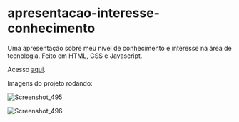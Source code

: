 # apresentacao-interesse-conhecimento
Uma apresentação sobre meu nível de conhecimento e interesse na área de tecnologia. Feito em HTML, CSS e Javascript.

Acesso <a href="https://ruanemanuell.github.io/apresentacao-interesse-conhecimento/">aqui<a>.

Imagens do projeto rodando:

![Screenshot_495](https://github.com/RuanEmanuell/apresentacao-interesse-conhecimento/assets/113607857/bbb79236-15d3-454d-b2f1-3cac27ce4ad2)

![Screenshot_496](https://github.com/RuanEmanuell/apresentacao-interesse-conhecimento/assets/113607857/28a9ae37-6f0c-4308-8055-a3ac7d3400c5)
